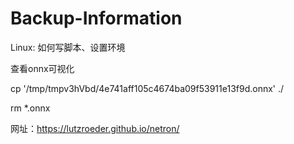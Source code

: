 # Backup-Information

Linux: 如何写脚本、设置环境

查看onnx可视化

cp '/tmp/tmpv3hVbd/4e741aff105c4674ba09f53911e13f9d.onnx' ./

rm *.onnx

网址：https://lutzroeder.github.io/netron/
